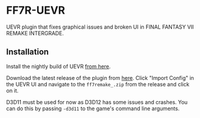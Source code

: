 # FF7R-UEVR

UEVR plugin that fixes graphical issues and broken UI in FINAL FANTASY VII REMAKE INTERGRADE.

## Installation

Install the nightly build of UEVR [from here](https://github.com/praydog/UEVR-nightly/releases/latest).

Download the latest release of the plugin from [here](https://github.com/praydog/FF7R-UEVR/releases/latest). Click "Import Config" in the UEVR UI and navigate to the `ff7remake_.zip` from the release and click on it.

D3D11 must be used for now as D3D12 has some issues and crashes. You can do this by passing `-d3d11` to the game's command line arguments.
